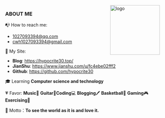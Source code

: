 <img src="https://github-readme-stats.vercel.app/api?username=hypocrite30&show_icons=true" alt="logo" height="160" align="right" style="margin: 5px; margin-bottom: 20px;" />

### ABOUT ME

📭 How to reach me:

- [1027093394@qq.com](mailto:1027093394@qq.com)
- [cwh1027093394@gmail.com](mailto:cwh1027093394@gmail.com)

👶 My Site:

- **Blog**: https://hypocrite30.top/
- **JianShu**: https://www.jianshu.com/u/fc4ebe02fff2
- **Github**: https://github.com/hypocrite30

🎓 Learning **Computer science and technology**

💗 Favor: **Music**🎵 **Guitar**🎸**Coding**💻 **Blogging**🖊 **Basketball**🏀 **Gaming**🎮 **Exercising**💪

📙 Motto：**To see the world as it is and love it.**